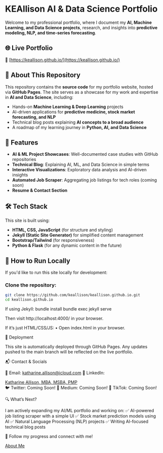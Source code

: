 # **KEAllison AI & Data Science Portfolio**  

Welcome to my professional portfolio, where I document my **AI, Machine Learning, and Data Science projects**, research, and insights into **predictive modeling, NLP, and time-series forecasting**.

## **🌐 Live Portfolio**  
🔗 [https://keallison.github.io/](https://keallison.github.io/)

## **📂 About This Repository**  
This repository contains the **source code** for my portfolio website, hosted via **GitHub Pages**. The site serves as a showcase for my work and expertise in **AI and Data Science**, including:
- Hands-on **Machine Learning & Deep Learning** projects  
- AI-driven applications for **predictive medicine, stock market forecasting, and NLP**  
- Technical blog posts explaining **AI concepts to a broad audience**  
- A roadmap of my learning journey in **Python, AI, and Data Science**  

## **🚀 Features**
- **AI & ML Project Showcases**: Well-documented case studies with GitHub repositories  
- **Technical Blog**: Explaining AI, ML, and Data Science in simple terms  
- **Interactive Visualizations**: Exploratory data analysis and AI-driven insights  
- **Automated Job Scraper**: Aggregating job listings for tech roles (coming soon)  
- **Resume & Contact Section**  

## **🛠️ Tech Stack**
This site is built using:
- **HTML, CSS, JavaScript** (for structure and styling)
- **Jekyll (Static Site Generator)** for simplified content management  
- **Bootstrap/Tailwind** (for responsiveness)  
- **Python & Flask** (for any dynamic content in the future)  

## **📌 How to Run Locally**
If you'd like to run this site locally for development:



### Clone the repository:
```sh
git clone https://github.com/keallison/keallison.github.io.git
cd keallison.github.io
```
If using Jekyll:
bundle install
bundle exec jekyll serve

Then visit http://localhost:4000/ in your browser.

If it’s just HTML/CSS/JS:
	•	Open index.html in your browser.

🚀 Deployment

This site is automatically deployed through GitHub Pages. Any updates pushed to the main branch will be reflected on the live portfolio.

📬 Contact & Socials

📧 Email: katharine.allison@icloud.com
🔗 LinkedIn:<div class="badge-base LI-profile-badge" data-locale="en_US" data-size="medium" data-theme="light" data-type="VERTICAL" data-vanity="katharine-allison-mba-msba-pmp-b84726255" data-version="v1"><a class="badge-base__link LI-simple-link" href="https://www.linkedin.com/in/katharine-allison-mba-msba-pmp-b84726255?trk=profile-badge">Katharine Allison, MBA, MSBA, PMP</a></div>
🐦 Twitter: Coming Soon!
📜 Medium: Coming Soon!
🎵 TikTok: Coming Soon!

🔍 What’s Next?

I am actively expanding my AI/ML portfolio and working on:
✅ AI-powered job listing scraper with a simple UI
✅ Stock market prediction models using AI
✅ Natural Language Processing (NLP) projects
✅ Writing AI-focused technical blog posts

🚀 Follow my progress and connect with me!

[About Me](about.html)
